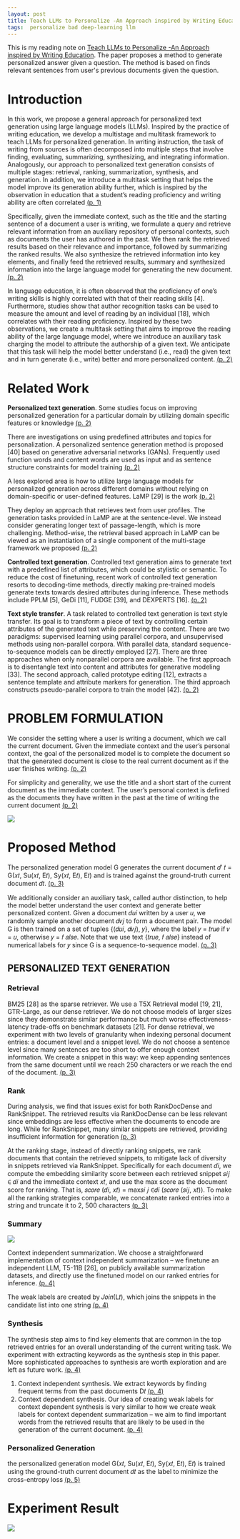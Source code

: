 ```yaml
---
layout: post
title: Teach LLMs to Personalize -An Approach inspired by Writing Education
tags:  personalize bad deep-learning llm
---
```


This is my reading note on [Teach LLMs to Personalize -An Approach inspired by Writing Education](http://arxiv.org/abs/2308.07968). The paper proposes a method to generate personalized answer given a question. The method is based on finds relevant sentences from user's previous documents given the question.

# Introduction
In this work, we propose a general approach for personalized text generation using large language models (LLMs). Inspired by the practice of writing education, we develop a multistage and multitask framework to teach LLMs for personalized generation. 
In writing instruction, the task of writing from sources is often decomposed into multiple steps that involve finding, evaluating, summarizing, synthesizing, and integrating information. Analogously, our approach to personalized text generation consists of multiple stages: retrieval, ranking, summarization, synthesis, and generation. In addition, we introduce a multitask setting that helps the model improve its generation ability further, which is inspired by the observation in education that a student’s reading proficiency and writing ability are often correlated [(p. 1)](zotero://open-pdf/library/items/SL9X2LRL?page=1&annotation=8TXCM8I9)

Specifically, given the immediate context, such as the title and the starting sentence of a document a user is writing, we formulate a query and retrieve relevant information from an auxiliary repository of personal contexts, such as documents the user has authored in the past. 
We then rank the retrieved results based on their relevance and importance, followed by summarizing the ranked results. We also synthesize the retrieved information into key elements, and finally feed the retrieved results, summary and synthesized information into the large language model for generating the new document. [(p. 2)](zotero://open-pdf/library/items/SL9X2LRL?page=2&annotation=96YQF3F9)

In language education, it is often observed that the proficiency of one’s writing skills is highly correlated with that of their reading skills [4]. Furthermore, studies show that author recognition tasks can be used to measure the amount and level of reading by an individual [18], which correlates with their reading proficiency. Inspired by these two observations, we create a multitask setting that aims to improve the reading ability of the large language model, where we introduce an auxiliary task charging the model to attribute the authorship of a given text. We anticipate that this task will help the model better understand (i.e., read) the given text and in turn generate (i.e., write) better and more personalized content. [(p. 2)](zotero://open-pdf/library/items/SL9X2LRL?page=2&annotation=RB7SPBDT)

# Related Work
**Personalized text generation**. Some studies focus on improving personalized generation for a particular domain by utilizing domain specific features or knowledge [(p. 2)](zotero://open-pdf/library/items/SL9X2LRL?page=2&annotation=PKAVDCMG)

There are investigations on using predefined attributes and topics for personalization. A personalized sentence generation method is proposed [40] based on generative adversarial networks (GANs). 
Frequently used function words and content words are used as input and as sentence structure constraints for model training [(p. 2)](zotero://open-pdf/library/items/SL9X2LRL?page=2&annotation=8KNPLL9Q)

A less explored area is how to utilize large language models for personalized generation across different domains without relying on domain-specific or user-defined features. LaMP [29] is the work [(p. 2)](zotero://open-pdf/library/items/SL9X2LRL?page=2&annotation=T7KIJWGM)

They deploy an approach that retrieves text from user profiles. The generation tasks provided in LaMP are at the sentence-level. We instead consider generating longer text of passage-length, which is more challenging. Method-wise, the retrieval based approach in LaMP can be viewed as an instantiation of a single component of the multi-stage framework we proposed [(p. 2)](zotero://open-pdf/library/items/SL9X2LRL?page=2&annotation=XV2MSZSM)

**Controlled text generation**. Controlled text generation aims to generate text with a predefined list of attributes, which could be stylistic or semantic. To reduce the cost of finetuning, recent work of controlled text generation resorts to decoding-time methods, directly making pre-trained models generate texts towards desired attributes during inference. These methods include PPLM [5], GeDi [11], FUDGE [39], and DEXPERTS [16]. [(p. 2)](zotero://open-pdf/library/items/SL9X2LRL?page=2&annotation=JF7WN3DC)

**Text style transfer**. A task related to controlled text generation is text style transfer. Its goal is to transform a piece of text by controlling certain attributes of the generated text while preserving the content. There are two paradigms: supervised learning using parallel corpora, and unsupervised methods using non-parallel corpora. 
With parallel data, standard sequence-to-sequence models can be directly employed [27]. There are three approaches when only nonparallel corpora are available. The first approach is to disentangle text into content and attributes for generative modeling [33]. The second approach, called prototype editing [12], extracts a sentence template and attribute markers for generation. The third approach constructs pseudo-parallel corpora to train the model [42]. [(p. 2)](zotero://open-pdf/library/items/SL9X2LRL?page=2&annotation=WRYVI5YU)

# PROBLEM FORMULATION
We consider the setting where a user is writing a document, which we call the current document. Given the immediate context and the user’s personal context, the goal of the personalized model is to complete the document so that the generated document is close to the real current document as if the user finishes writing. [(p. 2)](zotero://open-pdf/library/items/SL9X2LRL?page=2&annotation=YV6W5QVV)

For simplicity and generality, we use the title and a short start of the current document as the immediate context. The user’s personal context is defined as the documents they have written in the past at the time of writing the current document [(p. 2)](zotero://open-pdf/library/items/SL9X2LRL?page=2&annotation=UH5NYHDJ)

![](https://raw.githubusercontent.com/zhangtemplar/zhangtemplar.github.io/master/uPic/liTeachLLMsPersonalize2023-3-x50-y583.png) 

# Proposed Method
The personalized generation model G generates the current document 𝑑′ 𝑡 = G(𝑥𝑡, Su(𝑥𝑡, E𝑡), Sy(𝑥𝑡, E𝑡), E𝑡) and is trained against the ground-truth current document 𝑑𝑡. [(p. 3)](zotero://open-pdf/library/items/SL9X2LRL?page=3&annotation=5X5L57HR)

We additionally consider an auxiliary task, called author distinction, to help the model better understand the user context and generate better personalized content. Given a document 𝑑𝑢𝑖 written by a user 𝑢, we randomly sample another document 𝑑𝑣𝑗 to form a document pair. The model G is then trained on a set of tuples {(𝑑𝑢𝑖, 𝑑𝑣𝑗), 𝑦}, where the label 𝑦 = 𝑡𝑟𝑢𝑒 if 𝑣 = 𝑢, otherwise 𝑦 = 𝑓 𝑎𝑙𝑠𝑒. Note that we use text {𝑡𝑟𝑢𝑒, 𝑓 𝑎𝑙𝑠𝑒} instead of numerical labels for 𝑦 since G is a sequence-to-sequence model. [(p. 3)](zotero://open-pdf/library/items/SL9X2LRL?page=3&annotation=SNMM2X52)

## PERSONALIZED TEXT GENERATION
### Retrieval
BM25 [28] as the sparse retriever. We use a T5X Retrieval model [19, 21], GTR-Large, as our dense retriever. We do not choose models of larger sizes since they demonstrate similar performance but much worse effectiveness-latency trade-offs on benchmark datasets [21]. 
For dense retrieval, we experiment with two levels of granularity when indexing personal document entries: a document level and a snippet level. We do not choose a sentence level since many sentences are too short to offer enough context information. We create a snippet in this way: we keep appending sentences from the same document until we reach 250 characters or we reach the end of the document. [(p. 3)](zotero://open-pdf/library/items/SL9X2LRL?page=3&annotation=SHC3FM3R)
### Rank
During analysis, we find that issues exist for both RankDocDense and RankSnippet. The retrieved results via RankDocDense can be less relevant since embeddings are less effective when the documents to encode are long. While for RankSnippet, many similar snippets are retrieved, providing insufficient information for generation [(p. 3)](zotero://open-pdf/library/items/SL9X2LRL?page=3&annotation=KJWS9MKZ)

At the ranking stage, instead of directly ranking snippets, we rank documents that contain the retrieved snippets, to mitigate lack of diversity in snippets retrieved via RankSnippet. Specifically for each document 𝑑𝑖, we compute the embedding similarity score between each retrieved snippet 𝑠𝑖𝑗 ∈ 𝑑𝑖 and the immediate context 𝑥𝑡, and use the max score as the document score for ranking. That is, 𝑠𝑐𝑜𝑟𝑒 (𝑑𝑖, 𝑥𝑡) = max𝑠𝑖 𝑗 ∈𝑑𝑖 (𝑠𝑐𝑜𝑟𝑒 (𝑠𝑖𝑗, 𝑥𝑡)).  To make all the ranking strategies comparable, we concatenate ranked entries into a string and truncate it to 2, 500 characters [(p. 3)](zotero://open-pdf/library/items/SL9X2LRL?page=3&annotation=MHUVRYFI)

### Summary
![](https://raw.githubusercontent.com/zhangtemplar/zhangtemplar.github.io/master/uPic/liTeachLLMsPersonalize2023-4-x51-y532.png) 

Context independent summarization. We choose a straightforward implementation of context independent summarization – we finetune an independent LLM, T5-11B [26], on publicly available summarization datasets, and directly use the finetuned model on our ranked entries for inference. [(p. 4)](zotero://open-pdf/library/items/SL9X2LRL?page=4&annotation=JM7NL6RZ)

The weak labels are created by 𝐽𝑜𝑖𝑛(L𝑡), which joins the snippets in the candidate list into one string [(p. 4)](zotero://open-pdf/library/items/SL9X2LRL?page=4&annotation=XCDHENX2)
### Synthesis
The synthesis step aims to find key elements that are common in the top retrieved entries for an overall understanding of the current writing task. We experiment with extracting keywords as the synthesis step in this paper. More sophisticated approaches to synthesis are worth exploration and are left as future work. [(p. 4)](zotero://open-pdf/library/items/SL9X2LRL?page=4&annotation=XIIT3UAT)

1. Context independent synthesis. We extract keywords by finding frequent terms from the past documents D𝑡 [(p. 4)](zotero://open-pdf/library/items/SL9X2LRL?page=4&annotation=4MFPJIZB)
2. Context dependent synthesis. Our idea of creating weak labels for context dependent synthesis is very similar to how we create weak labels for context dependent summarization – we aim to find important words from the retrieved results that are likely to be used in the generation of the current document. [(p. 4)](zotero://open-pdf/library/items/SL9X2LRL?page=4&annotation=U6BAYSLK)
### Personalized Generation
the personalized generation model G(𝑥𝑡, Su(𝑥𝑡, E𝑡), Sy(𝑥𝑡, E𝑡), E𝑡) is trained using the ground-truth current document 𝑑𝑡 as the label to minimize the cross-entropy loss [(p. 5)](zotero://open-pdf/library/items/SL9X2LRL?page=5&annotation=87P3U4BH)
# Experiment Result
![](https://raw.githubusercontent.com/zhangtemplar/zhangtemplar.github.io/master/uPic/liTeachLLMsPersonalize2023-7-x47-y385.png) 
